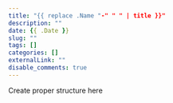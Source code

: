 ```yaml
---
title: "{{ replace .Name "-" " " | title }}"
description: ""
date: {{ .Date }}
slug: ""
tags: []
categories: []
externalLink: ""
disable_comments: true
---
```


Create proper structure here